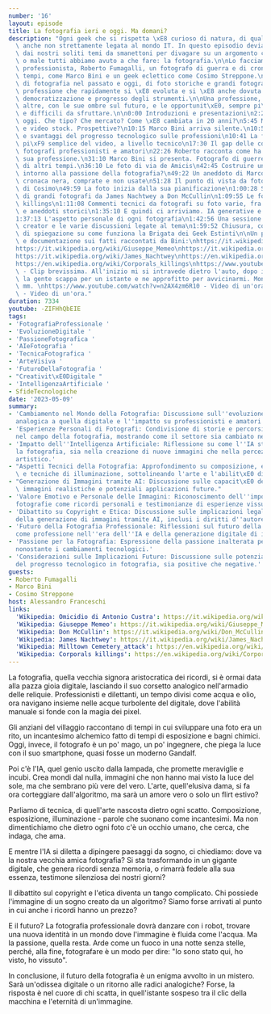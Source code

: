 ```yaml
---
number: '16'
layout: episode
title: La fotografia ieri e oggi. Ma domani?
description: "Ogni geek che si rispetta \xE8 curioso di natura, di qualsiasi cosa,\
  \ anche non strettamente legata al mondo IT. In questo episodio deviamo leggermente\
  \ dai nostri soliti temi da smanettoni per divagare su un argomento con cui bene\
  \ o male tutti abbiamo avuto a che fare: la fotografia.\n\nLo facciamo con un fotografo\
  \ professionista, Roberto Fumagalli, un fotografo di guerra e di cronaca nera d'altri\
  \ tempi, come Marco Bini e un geek eclettico come Cosimo Streppone.\n\nSi \xE8 parlato\
  \ di fotografia nel passato e oggi, di foto storiche e grandi fotografi, di una\
  \ professione che rapidamente si \xE8 evoluta e si \xE8 anche dovuta adattare alla\
  \ democratizzazione e progresso degli strumenti.\n\nUna professione, come tante\
  \ altre, con le sue ombre sul futuro, e le opportunit\xE0, sempre pi\xF9 di nicchia\
  \ e difficili da sfruttare.\n\n0:00 Introduzioni e presentazioni\n2:22 Fotografia\
  \ oggi. Che tipo? Che mercato? Come \xE8 cambiata in 20 anni?\n5:45 Mercato immagini\
  \ e video stock. Prospettive?\n10:15 Marco Bini arriva silente.\n10:50 Vantaggi\
  \ e svantaggi del progresso tecnologico sulle professioni\n10:41 La fotografia \xE8\
  \ pi\xF9 semplice del video, a livello tecnico\n17:30 Il gap delle conoscenze fra\
  \ fotografi professionisti e amatori\n22:26 Roberto racconta come ha iniziato la\
  \ sua professione.\n31:10 Marco Bini si presenta. Fotografo di guerre e di cronache\
  \ di altri tempi.\n36:10 Le foto di via de Amicis\n42:45 Costruire un personal brand\
  \ intorno alla passione della fotografia?\n49:22 Un aneddoto di Marco su foto di\
  \ cronaca nera, comprate e non usate\n51:28 Il punto di vista da fotografo amatoriale\
  \ di Cosimo\n49:59 La foto inizia dalla sua pianificazione\n1:00:28 Storie e aneddoti\
  \ di grandi fotografi da James Nachtwey a Don McCullin\n1:09:55 Le foto di corporals\
  \ killings\n1:11:08 Commenti tecnici da fotografi su foto varie, fra succose divagazioni\
  \ e aneddoti storici\n1:35:10 E quindi ci arriviamo. IA generative e fotografie\n\
  1:37:13 L'aspetto personale di ogni fotografia\n1:42:56 Una sessione con Bing Image\
  \ creator e le varie discussioni legate al tema\n1:59:52 Chiusura, con due parole\
  \ di spiegazione su come funziona la Brigata dei Geek Estinti\n\nUn po' di fonti\
  \ e documentazione sui fatti raccontati da Bini:\nhttps://it.wikipedia.org/wiki/Omicidio_di_Antonio_Custra\n\
  https://it.wikipedia.org/wiki/Giuseppe_Memeo\nhttps://it.wikipedia.org/wiki/Don_McCullin\n\
  https://it.wikipedia.org/wiki/James_Nachtwey\nhttps://en.wikipedia.org/wiki/Milltown_Cemetery_attack\n\
  https://en.wikipedia.org/wiki/Corporals_killings\nhttps://www.youtube.com/watch?v=ZV3z9H6OyXo\
  \ - Clip brevissima. All'inizio mi si intravede dietro l'auto, dopo il primo sparo\
  \ la gente scappa per un istante e ne approfitto per avvicinarmi. Montavo un 20\
  \ mm. \nhttps://www.youtube.com/watch?v=n2AX4zm6R10 - Video di un'ora.\nhttps://www.youtube.com/watch?v=sY0pD7MjYNw&t=8s\
  \ - Video di un'ora."
duration: 7334
youtube: -ZIFHhQbEIE
tags:
- 'FotografiaProfessionale '
- 'EvoluzioneDigitale '
- 'PassioneFotografica '
- 'AIeFotografia '
- 'TecnicaFotografica '
- 'ArteVisiva '
- 'FuturoDellaFotografia '
- "Creativit\xE0Digitale "
- 'IntelligenzaArtificiale '
- SfideTecnologiche
date: '2023-05-09'
summary:
- 'Cambiamento nel Mondo della Fotografia: Discussione sull''evoluzione dalla fotografia
  analogica a quella digitale e l''impatto su professionisti e amatori.'
- 'Esperienze Personali di Fotografi: Condivisione di storie e percorsi personali
  nel campo della fotografia, mostrando come il settore sia cambiato nel tempo.'
- 'Impatto dell''Intelligenza Artificiale: Riflessione su come l''IA stia influenzando
  la fotografia, sia nella creazione di nuove immagini che nella percezione del valore
  artistico.'
- "Aspetti Tecnici della Fotografia: Approfondimento su composizione, esposizione\
  \ e tecniche di illuminazione, sottolineando l'arte e l'abilit\xE0 dietro ogni foto."
- "Generazione di Immagini tramite AI: Discussione sulle capacit\xE0 dell'IA di generare\
  \ immagini realistiche e potenziali applicazioni future."
- 'Valore Emotivo e Personale delle Immagini: Riconoscimento dell''importanza delle
  fotografie come ricordi personali e testimonianze di esperienze vissute.'
- 'Dibattito su Copyright e Etica: Discussione sulle implicazioni legali e morali
  della generazione di immagini tramite AI, inclusi i diritti d''autore.'
- 'Futuro della Fotografia Professionale: Riflessioni sul futuro della fotografia
  come professione nell''era dell''IA e della generazione digitale di immagini.'
- 'Passione per la Fotografia: Espressione della passione inalterata per la fotografia
  nonostante i cambiamenti tecnologici.'
- 'Considerazioni sulle Implicazioni Future: Discussione sulle potenziali conseguenze
  del progresso tecnologico in fotografia, sia positive che negative.'
guests:
- Roberto Fumagalli
- Marco Bini
- Cosimo Streppone
host: Alessandro Franceschi
links:
  'Wikipedia: Omicidio di Antonio Custra': https://it.wikipedia.org/wiki/Omicidio_di_Antonio_Custra
  'Wikipedia: Giuseppe Memeo': https://it.wikipedia.org/wiki/Giuseppe_Memeo
  'Wikipedia: Don McCullin': https://it.wikipedia.org/wiki/Don_McCullin
  'Wikipedia: James Nachtwey': https://it.wikipedia.org/wiki/James_Nachtwey
  'Wikipedia: Milltown Cemetery_attack': https://en.wikipedia.org/wiki/Milltown_Cemetery_attack
  'Wikipedia: Corporals killings': https://en.wikipedia.org/wiki/Corporals_killings
---
```

La fotografia, quella vecchia signora aristocratica dei ricordi, si è ormai data alla pazza gioia digitale, lasciando il suo corsetto analogico nell'armadio delle reliquie. Professionisti e dilettanti, un tempo divisi come acqua e olio, ora navigano insieme nelle acque turbolente del digitale, dove l'abilità manuale si fonde con la magia dei pixel.

Gli anziani del villaggio raccontano di tempi in cui sviluppare una foto era un rito, un incantesimo alchemico fatto di tempi di esposizione e bagni chimici. Oggi, invece, il fotografo è un po' mago, un po' ingegnere, che piega la luce con il suo smartphone, quasi fosse un moderno Gandalf.

Poi c'è l'IA, quel genio uscito dalla lampada, che promette meraviglie e incubi. Crea mondi dal nulla, immagini che non hanno mai visto la luce del sole, ma che sembrano più vere del vero. L'arte, quell'elusiva dama, si fa ora corteggiare dall'algoritmo, ma sarà un amore vero o solo un flirt estivo?

Parliamo di tecnica, di quell'arte nascosta dietro ogni scatto. Composizione, esposizione, illuminazione - parole che suonano come incantesimi. Ma non dimentichiamo che dietro ogni foto c'è un occhio umano, che cerca, che indaga, che ama.

E mentre l'IA si diletta a dipingere paesaggi da sogno, ci chiediamo: dove va la nostra vecchia amica fotografia? Si sta trasformando in un gigante digitale, che genera ricordi senza memoria, o rimarrà fedele alla sua essenza, testimone silenziosa dei nostri giorni?

Il dibattito sul copyright e l'etica diventa un tango complicato. Chi possiede l'immagine di un sogno creato da un algoritmo? Siamo forse arrivati al punto in cui anche i ricordi hanno un prezzo?

E il futuro? La fotografia professionale dovrà danzare con i robot, trovare una nuova identità in un mondo dove l'immagine è fluida come l'acqua. Ma la passione, quella resta. Arde come un fuoco in una notte senza stelle, perché, alla fine, fotografare è un modo per dire: "Io sono stato qui, ho visto, ho vissuto".

In conclusione, il futuro della fotografia è un enigma avvolto in un mistero. Sarà un'odissea digitale o un ritorno alle radici analogiche? Forse, la risposta è nel cuore di chi scatta, in quell'istante sospeso tra il clic della macchina e l'eternità di un'immagine.